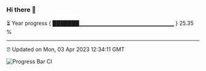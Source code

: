 ### Hi there 👋

⏳ Year progress { ███████▁▁▁▁▁▁▁▁▁▁▁▁▁▁▁▁▁▁▁▁▁▁▁ } 25.35 %

---

⏰ Updated on Mon, 03 Apr 2023 12:34:11 GMT

![Progress Bar CI](https://github.com/ZhaoGui/ZhaoGui/workflows/Progress%20Bar%20CI/badge.svg)
